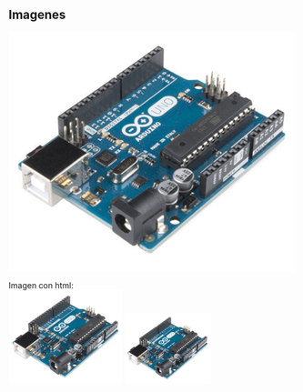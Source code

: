 ## Imagenes

![Arduino](/imagenes/arduino.jpeg)

Imagen con html:<br>
<img src="/imagenes/arduino.jpeg" width="200px">
<img src="/imagenes/arduino.jpeg" width="30%">

